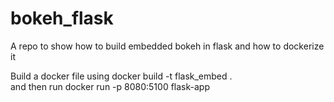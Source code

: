 # bokeh_flask
A repo to show how to build embedded bokeh in flask and how to dockerize it

Build a docker file using docker build -t flask_embed . \
and then run docker run -p 8080:5100 flask-app
